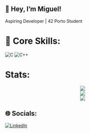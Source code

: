 ## 👋 Hey, I’m Miguel!
Aspiring Developer | 42 Porto Student

# 🚀 Core Skills:
![C](https://img.shields.io/badge/c-%2300599C.svg?style=for-the-badge&logo=c&logoColor=white) ![C++](https://img.shields.io/badge/c++-%2300599C.svg?style=for-the-badge&logo=c%2B%2B&logoColor=white)

# Stats:
<p align="center">
  <img src="https://github-readme-streak-stats.herokuapp.com/?user=m3irel3s&theme=radical&hide_border=true"/><br/>
  <img src="https://github-readme-stats.vercel.app/api?username=m3irel3s&theme=radical&hide_border=true&include_all_commits=false&count_private=false"/><br/>
  <img src="https://github-readme-stats.vercel.app/api/top-langs/?username=m3irel3s&theme=radical&hide_border=true&include_all_commits=false&count_private=false&layout=compact"/>
</p>

## 🌐 Socials:
[![LinkedIn](https://img.shields.io/badge/LinkedIn-%230077B5.svg?logo=linkedin&logoColor=white)](https://www.linkedin.com/in/miguelmeireles25/)
<!-- Proudly created with GPRM ( https://gprm.itsvg.in ) -->
